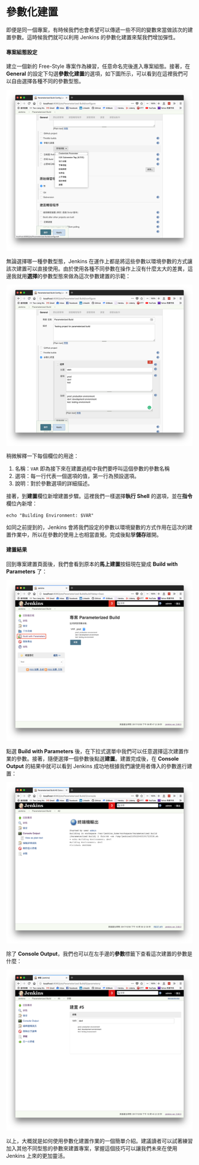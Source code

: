 # 參數化建置

即便是同一個專案，有時候我們也會希望可以傳遞一些不同的變數來當做該次的建置參數。這時候我們就可以利用 Jenkins 的參數化建置來幫我們增加彈性。

#### 專案組態設定

建立一個新的 Free-Style 專案作為練習，任意命名完後進入專案組態。接著，在 **General** 的設定下勾選**參數化建置**的選項，如下圖所示，可以看到在這裡我們可以自由選擇各種不同的參數型態。

![](https://github.com/tsoliangwu0130/learn-ansible-and-jenkins-in-30-days/blob/master/images/jenkins-parameterized-build-01.png?raw=true)

無論選擇哪一種參數型態，Jenkins 在運作上都是將這些參數以環境參數的方式讓該次建置可以直接使用。由於使用各種不同參數在操作上沒有什麼太大的差異，這邊我就用**選擇**的參數型態來做為這次參數建置的示範：

![](https://github.com/tsoliangwu0130/learn-ansible-and-jenkins-in-30-days/blob/master/images/jenkins-parameterized-build-02.png?raw=true)

稍微解釋一下每個欄位的用途：

1. 名稱：`VAR` 即為接下來在建置過程中我們要呼叫這個參數的參數名稱
2. 選項：每一行代表一個選項的值，第一行為預設選項。
3. 說明：對於參數選項的詳細描述。

接著，到**建置**欄位新增建置步驟。這裡我們一樣選擇**執行 Shell** 的選項，並在**指令**欄位內新增：

```shell
echo "Building Environment: $VAR"
```

如同之前提到的，Jenkins 會將我們設定的參數以環境變數的方式作用在這次的建置作業中，所以在參數的使用上也相當直覺。完成後點擊**儲存**離開。

#### 建置結果

回到專案建置頁面後，我們會看到原本的**馬上建置**按鈕現在變成 **Build with Parameters** 了：

![](https://github.com/tsoliangwu0130/learn-ansible-and-jenkins-in-30-days/blob/master/images/jenkins-parameterized-build-03.png?raw=true)

點選 **Build with Parameters** 後，在下拉式選單中我們可以任意選擇這次建置作業的參數。接著，隨便選擇一個參數後點選**建置**。建置完成後，在 **Console Output** 的結果中就可以看到 Jenkins 成功地根據我們讓使用者傳入的參數進行建置：

![](https://github.com/tsoliangwu0130/learn-ansible-and-jenkins-in-30-days/blob/master/images/jenkins-parameterized-build-04.png?raw=true)

除了 **Console Output**，我們也可以在左手邊的**參數**標籤下查看這次建置的參數是什麼：

![](https://github.com/tsoliangwu0130/learn-ansible-and-jenkins-in-30-days/blob/master/images/jenkins-parameterized-build-05.png?raw=true)

以上，大概就是如何使用參數化建置作業的一個簡單介紹。建議讀者可以試著練習加入其他不同型態的參數來建置專案，掌握這個技巧可以讓我們未來在使用 Jenkins 上來的更加靈活。
